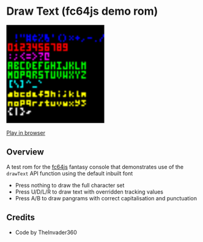 # Draw Text (fc64js demo rom)

[<img src="https://raw.githubusercontent.com/TheInvader360/fc64js/main/rom/demo/draw-text/docs/demo.gif" width="256"/>](https://theinvader360.github.io/fc64js/rom/demo/draw-text/)

[Play in browser](https://theinvader360.github.io/fc64js/rom/demo/draw-text/)

## Overview

A test rom for the [fc64js](https://github.com/TheInvader360/fc64js) fantasy console that demonstrates use of the ```drawText``` API function using the default inbuilt font

* Press nothing to draw the full character set
* Press U/D/L/R to draw text with overridden tracking values
* Press A/B to draw pangrams with correct capitalisation and punctuation

## Credits

* Code by TheInvader360
